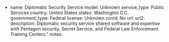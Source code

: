 
- name: Diplomatic Security Service
model: Unknown
service_type: Public Services
country: United States
states: Washington D.C.
government_type: Federal
license: Unknown
covid: No
url: 
url2: 
description: Diplomatic security service shared software and expertise with Pentagon security, Secret Service, and Federal Law Enforcement Training Centers.”
notes: 